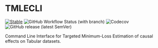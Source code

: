 # TMLECLI

[![Stable](https://img.shields.io/badge/docs-stable-blue.svg)](https://targene.github.io/TMLE-CLI.jl/stable/)
![GitHub Workflow Status (with branch)](https://img.shields.io/github/actions/workflow/status/TARGENE/TMLE-CLI.jl/CI.yml?branch=main)
![Codecov](https://img.shields.io/codecov/c/github/TARGENE/TMLE-CLI.jl/main)
![GitHub release (latest SemVer)](https://img.shields.io/github/v/release/TARGENE/TMLE-CLI.jl)

Command Line Interface for Targeted Minimum-Loss Estimation of causal effects on Tabular datasets.